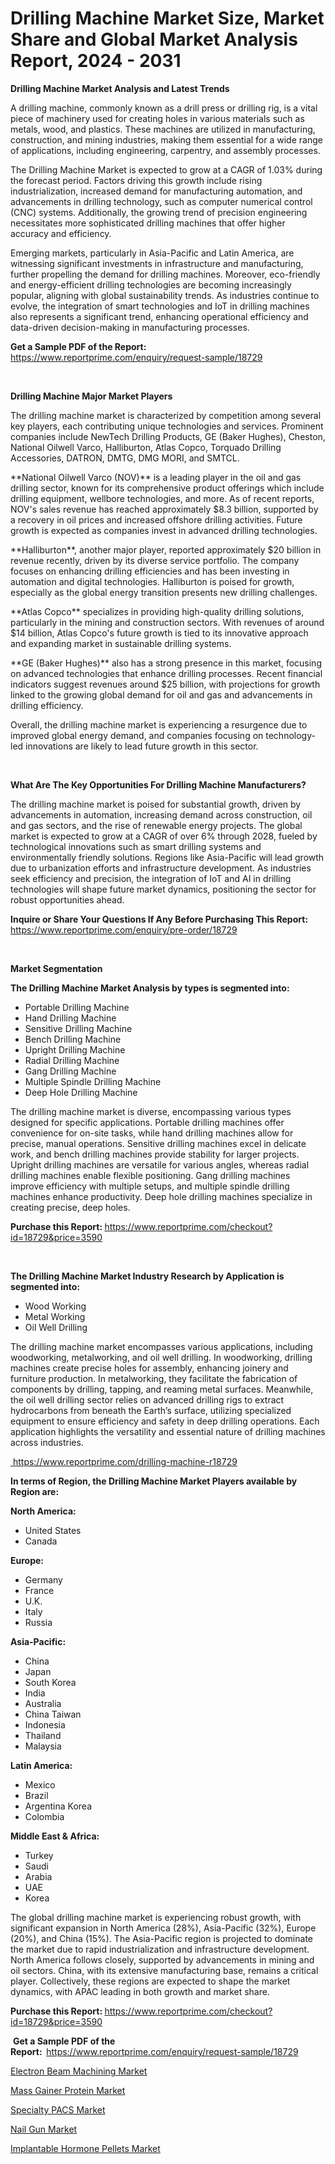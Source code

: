 <p><h1>Drilling Machine Market Size, Market Share and Global Market Analysis Report, 2024 - 2031</h1></p><p><strong>Drilling Machine Market Analysis and Latest Trends</strong></p>
<p><p>A drilling machine, commonly known as a drill press or drilling rig, is a vital piece of machinery used for creating holes in various materials such as metals, wood, and plastics. These machines are utilized in manufacturing, construction, and mining industries, making them essential for a wide range of applications, including engineering, carpentry, and assembly processes.</p><p>The Drilling Machine Market is expected to grow at a CAGR of 1.03% during the forecast period. Factors driving this growth include rising industrialization, increased demand for manufacturing automation, and advancements in drilling technology, such as computer numerical control (CNC) systems. Additionally, the growing trend of precision engineering necessitates more sophisticated drilling machines that offer higher accuracy and efficiency.</p><p>Emerging markets, particularly in Asia-Pacific and Latin America, are witnessing significant investments in infrastructure and manufacturing, further propelling the demand for drilling machines. Moreover, eco-friendly and energy-efficient drilling technologies are becoming increasingly popular, aligning with global sustainability trends. As industries continue to evolve, the integration of smart technologies and IoT in drilling machines also represents a significant trend, enhancing operational efficiency and data-driven decision-making in manufacturing processes.</p></p>
<p><strong>Get a Sample PDF of the Report:&nbsp;</strong> <a href="https://www.reportprime.com/enquiry/request-sample/18729?utm_campaign=38&utm_medium=2&utm_source=Github&utm_content=ia&utm_term=22112024&utm_id=drilling-machine">https://www.reportprime.com/enquiry/request-sample/18729</a></p>
<p>&nbsp;</p>
<p><strong>Drilling Machine Major Market Players</strong></p>
<p><p>The drilling machine market is characterized by competition among several key players, each contributing unique technologies and services. Prominent companies include NewTech Drilling Products, GE (Baker Hughes), Cheston, National Oilwell Varco, Halliburton, Atlas Copco, Torquado Drilling Accessories, DATRON, DMTG, DMG MORI, and SMTCL.</p><p>**National Oilwell Varco (NOV)** is a leading player in the oil and gas drilling sector, known for its comprehensive product offerings which include drilling equipment, wellbore technologies, and more. As of recent reports, NOV's sales revenue has reached approximately $8.3 billion, supported by a recovery in oil prices and increased offshore drilling activities. Future growth is expected as companies invest in advanced drilling technologies.</p><p>**Halliburton**, another major player, reported approximately $20 billion in revenue recently, driven by its diverse service portfolio. The company focuses on enhancing drilling efficiencies and has been investing in automation and digital technologies. Halliburton is poised for growth, especially as the global energy transition presents new drilling challenges.</p><p>**Atlas Copco** specializes in providing high-quality drilling solutions, particularly in the mining and construction sectors. With revenues of around $14 billion, Atlas Copco's future growth is tied to its innovative approach and expanding market in sustainable drilling systems.</p><p>**GE (Baker Hughes)** also has a strong presence in this market, focusing on advanced technologies that enhance drilling processes. Recent financial indicators suggest revenues around $25 billion, with projections for growth linked to the growing global demand for oil and gas and advancements in drilling efficiency.</p><p>Overall, the drilling machine market is experiencing a resurgence due to improved global energy demand, and companies focusing on technology-led innovations are likely to lead future growth in this sector.</p></p>
<p>&nbsp;</p>
<p><strong>What Are The Key Opportunities For Drilling Machine Manufacturers?</strong></p>
<p><p>The drilling machine market is poised for substantial growth, driven by advancements in automation, increasing demand across construction, oil and gas sectors, and the rise of renewable energy projects. The global market is expected to grow at a CAGR of over 6% through 2028, fueled by technological innovations such as smart drilling systems and environmentally friendly solutions. Regions like Asia-Pacific will lead growth due to urbanization efforts and infrastructure development. As industries seek efficiency and precision, the integration of IoT and AI in drilling technologies will shape future market dynamics, positioning the sector for robust opportunities ahead.</p></p>
<p><strong>Inquire or Share Your Questions If Any Before Purchasing This Report:</strong> <a href="https://www.reportprime.com/enquiry/pre-order/18729?utm_campaign=38&utm_medium=2&utm_source=Github&utm_content=ia&utm_term=22112024&utm_id=drilling-machine">https://www.reportprime.com/enquiry/pre-order/18729</a></p>
<p>&nbsp;</p>
<p><strong>Market Segmentation</strong></p>
<p><strong>The Drilling Machine Market Analysis by types is segmented into:</strong></p>
<p><ul><li>Portable Drilling Machine</li><li>Hand Drilling Machine</li><li>Sensitive Drilling Machine</li><li>Bench Drilling Machine</li><li>Upright Drilling Machine</li><li>Radial Drilling Machine</li><li>Gang Drilling Machine</li><li>Multiple Spindle Drilling Machine</li><li>Deep Hole Drilling Machine</li></ul></p>
<p><p>The drilling machine market is diverse, encompassing various types designed for specific applications. Portable drilling machines offer convenience for on-site tasks, while hand drilling machines allow for precise, manual operations. Sensitive drilling machines excel in delicate work, and bench drilling machines provide stability for larger projects. Upright drilling machines are versatile for various angles, whereas radial drilling machines enable flexible positioning. Gang drilling machines improve efficiency with multiple setups, and multiple spindle drilling machines enhance productivity. Deep hole drilling machines specialize in creating precise, deep holes.</p></p>
<p><strong>Purchase this Report:&nbsp;</strong><a href="https://www.reportprime.com/checkout?id=18729&price=3590&utm_campaign=38&utm_medium=2&utm_source=Github&utm_content=ia&utm_term=22112024&utm_id=drilling-machine">https://www.reportprime.com/checkout?id=18729&price=3590</a></p>
<p>&nbsp;</p>
<p><strong>The Drilling Machine Market Industry Research by Application is segmented into:</strong></p>
<p><ul><li>Wood Working</li><li>Metal Working</li><li>Oil Well Drilling</li></ul></p>
<p><p>The drilling machine market encompasses various applications, including woodworking, metalworking, and oil well drilling. In woodworking, drilling machines create precise holes for assembly, enhancing joinery and furniture production. In metalworking, they facilitate the fabrication of components by drilling, tapping, and reaming metal surfaces. Meanwhile, the oil well drilling sector relies on advanced drilling rigs to extract hydrocarbons from beneath the Earth’s surface, utilizing specialized equipment to ensure efficiency and safety in deep drilling operations. Each application highlights the versatility and essential nature of drilling machines across industries.</p></p>
<p><a href="https://www.reportprime.com/drilling-machine-r18729?utm_campaign=38&utm_medium=2&utm_source=Github&utm_content=ia&utm_term=22112024&utm_id=drilling-machine">&nbsp;https://www.reportprime.com/drilling-machine-r18729</a></p>
<p><strong>In terms of Region, the Drilling Machine Market Players available by Region are:</strong></p>
<p>
    <p> <strong> North America: </strong>
        <ul>
            <li>United States</li>
            <li>Canada</li>
        </ul>
        </p> 
    <p> <strong> Europe: </strong>
        <ul>
            <li>Germany</li>
            <li>France</li>
            <li>U.K.</li>
            <li>Italy</li>
            <li>Russia</li>
        </ul>
        </p> 
    <p> <strong> Asia-Pacific: </strong>
        <ul>
            <li>China</li>
            <li>Japan</li>
            <li>South Korea</li>
            <li>India</li>
            <li>Australia</li>
            <li>China Taiwan</li>
            <li>Indonesia</li>
            <li>Thailand</li>
            <li>Malaysia</li>
        </ul>
        </p> 
    <p> <strong> Latin America: </strong>
        <ul>
            <li>Mexico</li>
            <li>Brazil</li>
            <li>Argentina Korea</li>
            <li>Colombia</li>
        </ul>
        </p> 
    <p> <strong> Middle East & Africa: </strong>
        <ul>
            <li>Turkey</li>
            <li>Saudi</li>
            <li>Arabia</li>
            <li>UAE</li>
            <li>Korea</li>
        </ul>
    </p>
    </p>
<p><p>The global drilling machine market is experiencing robust growth, with significant expansion in North America (28%), Asia-Pacific (32%), Europe (20%), and China (15%). The Asia-Pacific region is projected to dominate the market due to rapid industrialization and infrastructure development. North America follows closely, supported by advancements in mining and oil sectors. China, with its extensive manufacturing base, remains a critical player. Collectively, these regions are expected to shape the market dynamics, with APAC leading in both growth and market share.</p></p>
<p><strong>Purchase this Report: </strong><a href="https://www.reportprime.com/checkout?id=18729&price=3590&utm_campaign=38&utm_medium=2&utm_source=Github&utm_content=ia&utm_term=22112024&utm_id=drilling-machine">https://www.reportprime.com/checkout?id=18729&price=3590</a></p>
<p>&nbsp;<strong>Get a Sample PDF of the Report:&nbsp;&nbsp;</strong><a href="https://www.reportprime.com/enquiry/request-sample/18729?utm_campaign=38&utm_medium=2&utm_source=Github&utm_content=ia&utm_term=22112024&utm_id=drilling-machine">https://www.reportprime.com/enquiry/request-sample/18729</a></p>
<p><strong></strong></p>
<p><p><a href="https://www.linkedin.com/pulse/electron-beam-machining-market-pulse-95-expansion-blueprint-73lve?utm_campaign=38&utm_medium=2&utm_source=Github&utm_content=ia&utm_term=22112024&utm_id=drilling-machine">Electron Beam Machining Market</a></p><p><a href="https://issuu.com/reportprime-2/docs/mass-gainer-protein-market-size-203_aecce995f0eee2?utm_campaign=38&utm_medium=2&utm_source=Github&utm_content=ia&utm_term=22112024&utm_id=drilling-machine">Mass Gainer Protein Market</a></p><p><a href="https://www.linkedin.com/pulse/complete-analysis-specialty-pacs-market-size-segments-amzce?utm_campaign=38&utm_medium=2&utm_source=Github&utm_content=ia&utm_term=22112024&utm_id=drilling-machine">Specialty PACS Market</a></p><p><a href="https://github.com/DianaWilson796/Market-Research-Report-List-1/blob/main/nail-gun-market.md?utm_campaign=38&utm_medium=2&utm_source=Github&utm_content=ia&utm_term=22112024&utm_id=drilling-machine">Nail Gun Market</a></p><p><a href="https://issuu.com/reportprime-2/docs/implantable-hormone-pellets-market-_b26bcc5cef9fbe?utm_campaign=38&utm_medium=2&utm_source=Github&utm_content=ia&utm_term=22112024&utm_id=drilling-machine">Implantable Hormone Pellets Market</a></p></p>